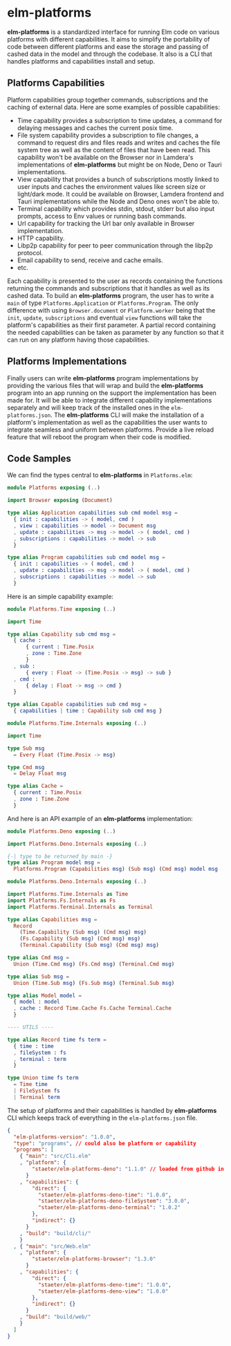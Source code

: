 # **elm-platforms**

**elm-platforms** is a standardized interface for running Elm code on various platforms with different capabilities. It aims to simplify the portability of code between different platforms and ease the storage and passing of cashed data in the model and through the codebase.
It also is a CLI that handles platforms and capabilities install and setup.

## **Platforms Capabilities**

Platform capabilities group together commands, subscriptions and the caching of external data. Here are some examples of possible capabilities:

- Time capability provides a subscription to time updates, a command for delaying messages and caches the current posix time.
- File system capability provides a subscription to file changes, a command to request dirs and files reads and writes and caches the file system tree as well as the content of files that have been read. This capability won't be available on the Browser nor in Lamdera's implementations of **elm-platforms** but might be on Node, Deno or Tauri implementations.
- View capability that provides a bunch of subscriptions mostly linked to user inputs and caches the environment values like screen size or light/dark mode. It could be available on Browser, Lamdera frontend and Tauri implementations while the Node and Deno ones won't be able to.
- Terminal capability which provides stdin, stdout, stderr but also input prompts, access to Env values or running bash commands.
- Url capability for tracking the Url bar only available in Browser implementation.
- HTTP capability.
- Libp2p capability for peer to peer communication through the libp2p protocol.
- Email capability to send, receive and cache emails.
- etc.

Each capability is presented to the user as records containing the functions returning the commands and subscriptions that it handles as well as its cashed data.
To build an **elm-platforms** program, the user has to write a `main` of type `Platforms.Application` or `Platforms.Program`. The only difference with using `Browser.document` or `Platform.worker` being that the `init`, `update`, `subscriptions` and eventual `view` functions will take the platform's capabilities as their first parameter.
A partial record containing the needed capabilities can be taken as parameter by any function so that it can run on any platform having those capabilities.

## **Platforms Implementations**

Finally users can write **elm-platforms** program implementations by providing the various files that will wrap and build the **elm-platforms** program into an app running on the support the implementation has been made for.
It will be able to integrate different capability implementations separately and will keep track of the installed ones in the `elm-platforms.json`.
The **elm-platforms** CLI will make the installation of a platform's implementation as well as the capabilities the user wants to integrate seamless and uniform between platforms.
Provide a live reload feature that will reboot the program when their code is modified.

## **Code Samples**

We can find the types central to **elm-platforms** in `Platforms.elm`:

```elm
module Platforms exposing (..)

import Browser exposing (Document)

type alias Application capabilities sub cmd model msg =
  { init : capabilities -> ( model, cmd )
  , view : capabilities -> model -> Document msg
  , update : capabilities -> msg -> model -> ( model, cmd )
  , subscriptions : capabilities -> model -> sub
  }

type alias Program capabilities sub cmd model msg =
  { init : capabilities -> ( model, cmd )
  , update : capabilities -> msg -> model -> ( model, cmd )
  , subscriptions : capabilities -> model -> sub
  }
```

Here is an simple capability example:

```elm
module Platforms.Time exposing (..)

import Time

type alias Capability sub cmd msg =
  { cache :
      { current : Time.Posix
      , zone : Time.Zone
      }
  , sub :
      { every : Float -> (Time.Posix -> msg) -> sub }
  , cmd :
      { delay : Float -> msg -> cmd }
  }

type alias Capable capabilities sub cmd msg =
  { capabilities | time : Capability sub cmd msg }
```

```elm
module Platforms.Time.Internals exposing (..)

import Time

type Sub msg
  = Every Float (Time.Posix -> msg)

type Cmd msg
  = Delay Float msg

type alias Cache =
  { current : Time.Posix
  , zone : Time.Zone
  }
```

And here is an API example of an **elm-platforms** implementation:

```elm
module Platforms.Deno exposing (..)

import Platforms.Deno.Internals exposing (..)

{-| type to be returned by main -}
type alias Program model msg =
  Platforms.Program (Capabilities msg) (Sub msg) (Cmd msg) model msg
```

```elm
module Platforms.Deno.Internals exposing (..)

import Platforms.Time.Internals as Time
import Platforms.Fs.Internals as Fs
import Platforms.Terminal.Internals as Terminal

type alias Capabilities msg =
  Record
    (Time.Capability (Sub msg) (Cmd msg) msg)
    (Fs.Capability (Sub msg) (Cmd msg) msg)
    (Terminal.Capability (Sub msg) (Cmd msg) msg)

type alias Cmd msg =
  Union (Time.Cmd msg) (Fs.Cmd msg) (Terminal.Cmd msg)

type alias Sub msg =
  Union (Time.Sub msg) (Fs.Sub msg) (Terminal.Sub msg)

type alias Model model =
  { model : model
  , cache : Record Time.Cache Fs.Cache Terminal.Cache
  }

---- UTILS ----

type alias Record time fs term =
  { time : time
  , fileSystem : fs
  , terminal : term
  }

type Union time fs term
  = Time time
  | FileSystem fs
  | Terminal term
```

The setup of platforms and their capabilities is handled by **elm-platforms** CLI which keeps track of everything in the `elm-platforms.json` file.

```json
{
  "elm-platforms-version": "1.0.0",
  "type": "programs", // could also be platform or capability
  "programs": [
    { "main": "src/Cli.elm"
    , "platform": {
        "staeter/elm-platforms-deno": "1.1.0" // loaded from github in the same way that Elm packages are
      }
    , "capabilities": {
        "direct": {
          "staeter/elm-platforms-deno-time": "1.0.0",
          "staeter/elm-platforms-deno-fileSystem": "3.0.0",
          "staeter/elm-platforms-deno-terminal": "1.0.2"
        },
        "indirect": {}
      }
    , "build": "build/cli/"
    }
  , { "main": "src/Web.elm"
    , "platform": {
        "staeter/elm-platforms-browser": "1.3.0"
      }
    , "capabilities": {
        "direct": {
          "staeter/elm-platforms-deno-time": "1.0.0",
          "staeter/elm-platforms-deno-view": "1.0.0"
        },
        "indirect": {}
      }
    , "build": "build/web/"
    }
  ]
}
```
